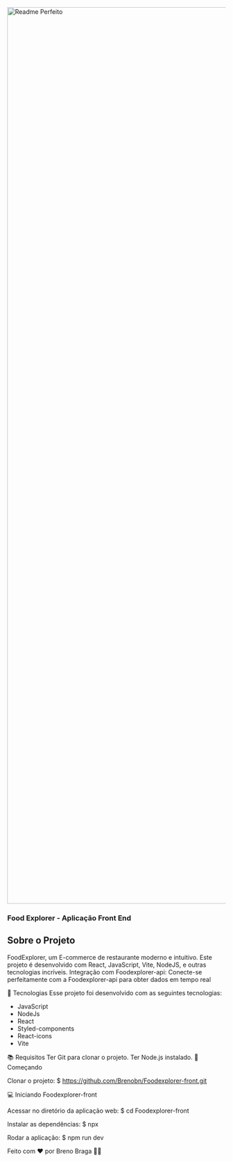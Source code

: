 <img width="2064" alt="Readme Perfeito" src="https://github.com/Brenobn/Foodexplorer-front/assets/107485462/2eec8dea-c8e4-4e3c-bf9d-554d5450e3e6">

### Food Explorer - Aplicação Front End

## Sobre o Projeto 

 FoodExplorer, um E-commerce de restaurante moderno e intuitivo. Este projeto é desenvolvido com React, JavaScript, Vite, NodeJS, e outras tecnologias incríveis. Integração com Foodexplorer-api: Conecte-se perfeitamente com a Foodexplorer-api para obter dados em tempo real

 🔨 Tecnologias Esse projeto foi desenvolvido com as seguintes tecnologias:

 - JavaScript
 - NodeJs
 - React
 - Styled-components
 - React-icons
 - Vite

📚 Requisitos Ter Git para clonar o projeto. Ter Node.js instalado. 🚀 Começando

Clonar o projeto:
$ https://github.com/Brenobn/Foodexplorer-front.git

💻 Iniciando Foodexplorer-front

Acessar no diretório da aplicação web:
$ cd Foodexplorer-front

Instalar as dependências:
$ npx

Rodar a aplicação:
$ npm run dev

Feito com ❤️ por Breno Braga 👋🏻
